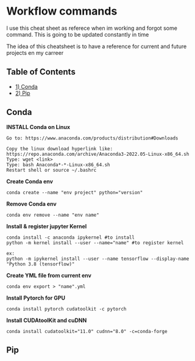 # Workflow commands
I use this cheat sheet as referece when im working and forgot some command.
This is going to be updated constantly in time

The idea of this cheatsheet is to have a reference for current and future projects en my carreer

## Table of Contents
  * [1) Conda](#1-conda)
  * [2) Pip](#2-pip)
    

## Conda
**INSTALL Conda on Linux**
```
Go to: https://www.anaconda.com/products/distribution#Downloads 

Copy the linux download hyperlink like:
https://repo.anaconda.com/archive/Anaconda3-2022.05-Linux-x86_64.sh
Type: wget <link>
Type: bash Anaconda*-*-Linux-x86_64.sh
Restart shell or source ~/.bashrc

```
**Create Conda env**
```
conda create --name "env project" python="version"
```
**Remove Conda env**
```
conda env remove --name "env name"
```
**Install & register jupyter Kernel**
```
conda install -c anaconda ipykernel #to install
python -m kernel install --user --name="name" #to register kernel
```
```
ex: 
python -m ipykernel install --user --name tensorflow --display-name "Python 3.8 (tensorflow)"
```
**Create YML file from current env**
```
conda env export > "name".yml
```
**Install Pytorch for GPU**
```
conda install pytorch cudatoolkit -c pytorch
```
**Install CUDAtoolKit and cuDNN**
```
conda install cudatoolkit="11.0" cudnn="8.0" -c=conda-forge
```

## Pip







